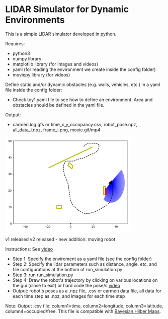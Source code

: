 # LIDAR Simulator for Dynamic Environments

This is a simple LIDAR simulator developed in python. 

Requires:
 - python3
 - numpy library
 - matplotlib library (for images and videos)
 - yaml (for reading the environment we create inside the config folder)
 - moviepy library (for videos) 

Define static and/or dynamic obstacles (e.g. walls, vehicles, etc.) in a yaml file inside the config folder:
 - Check toy1.yaml file to see how to define an environment. Area and obstacles should be defined in the yaml file.


Output:
 - carmen.log.gfs or time_x_y_occopancy.csv, robot_pose.npz, all_data_i.npz, frame_i.png, movie.gif/mp4

<img src="outputs/toy1_setting1/toy1_setting1.gif" width="400">

v1 released
v2 released - new addition: moving robot 

Instructions: See [video](https://youtu.be/bhd1EDYTIiw)
- Step 1: Specify the enviroment as a yaml file (see the config folder)
- Step 2: Specify the lidar parameters such as distance, angle, etc, and file configurations at the bottom of run_simulation.py
- Step 3: run run_simulation.py
- Step 4: Draw the robot's trajectory by clicking on various locations on the gui (close to exit) or hard code the pose/s [video](https://youtu.be/bhd1EDYTIiw)
- Output: robot's poses as a .npz file, .csv or carmen data file, all data for each time step as .npz, and images for each time step

Note: Output .csv file: column1=time, column2=longitude, column3=latitude, column4=occupied/free. This file is compatible with [Bayesian Hilber Maps](https://github.com/RansML/Bayesian_Hilbert_Maps).
